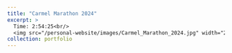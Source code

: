 ```yaml
---
title: "Carmel Marathon 2024"
excerpt: >
  Time: 2:54:25<br/>
  <img src="/personal-website/images/Carmel_Marathon_2024.jpg" width="200" height="300">
collection: portfolio
---
```


<div class="strava-embed-placeholder" data-embed-type="activity" data-embed-id="11172961050" data-style="standard" data-from-embed="false"></div><script src="https://strava-embeds.com/embed.js"></script>
